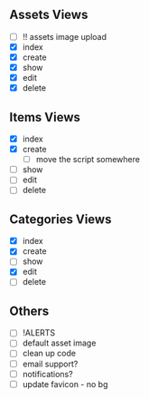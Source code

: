 ## Assets Views

- [ ] !! assets image upload
- [x] index
- [x] create
- [x] show
- [x] edit
- [x] delete

## Items Views

- [x] index
- [x] create
    - [ ] move the script somewhere
- [ ] show
- [ ] edit
- [ ] delete

## Categories Views

- [x] index
- [x] create
- [ ] show
- [x] edit
- [ ] delete

## Others

- [ ] !ALERTS
- [ ] default asset image
- [ ] clean up code
- [ ] email support?
- [ ] notifications?
- [ ] update favicon - no bg
